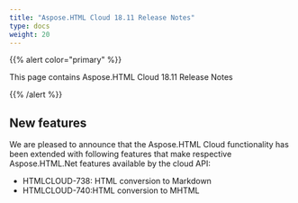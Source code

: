 ```yaml
---
title: "Aspose.HTML Cloud 18.11 Release Notes"
type: docs
weight: 20
---
```


{{% alert color="primary" %}} 

This page contains Aspose.HTML Cloud 18.11 Release Notes

{{% /alert %}} 


## **New features**
We are pleased to announce that the Aspose.HTML Cloud functionality has been extended with following features that make respective Aspose.HTML.Net features available by the cloud API:

- HTMLCLOUD-738: HTML conversion to Markdown
- HTMLCLOUD-740:HTML conversion to MHTML
